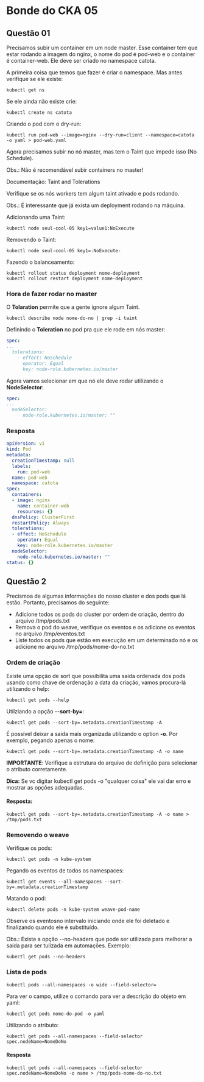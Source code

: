 # Bonde do CKA 05

## Questão 01

Precisamos subir um container em um node master. Esse container tem que estar rodando a imagem do nginx, o nome do pod é pod-web e o container é container-web. Ele deve ser criado no namespace catota.

A primeira coisa que temos que fazer é criar o namespace. Mas antes verifique se ele existe:

```
kubectl get ns
```

Se ele ainda não existe crie:

```
kubectl create ns catota
```

Criando o pod com o dry-run:

```
kubectl run pod-web --image=nginx --dry-run=client --namespace=catota -o yaml > pod-web.yaml
```

Agora precisamos subir no nó master, mas tem o Taint que impede isso (No Schedule).

Obs.: Não é recomendável subir containers no master!

Documentação: Taint and Tolerations

Verifique se os nós workers tem algum taint ativado e pods rodando.

Obs.: É interessante que já exista um deployment rodando na máquina.

Adicionando uma Taint:

```
kubectl node seul-cool-05 key1=value1:NoExecute
```

Removendo o Taint:

```
kubectl node seul-cool-05 key1=:NoExecute-
```

Fazendo o balanceamento:

```
kubectl rollout status deployment nome-deployment
kubectl rollout restart deployment nome-deployment
```

### Hora de fazer rodar no master

O **Tolaration** permite que a gente ignore algum Taint.

```
kubectl describe node nome-do-no | grep -i taint
```

Definindo o **Toleration** no pod pra que ele rode em nós master:

```yaml
spec:
...
  tolerations:
    - effect: NoSchedule
      operator: Equal
      key: node-role.kubernetes.io/master
```

Agora vamos selecionar em que nó ele deve rodar utilizando o **NodeSelector**:

```yaml
spec:
...
  nodeSelector:
      node-role.kubernetes.io/master: ""
```

### Resposta

```yaml
apiVersion: v1
kind: Pod
metadata:
  creationTimestamp: null
  labels:
    run: pod-web
  name: pod-web
  namespace: catota
spec:
  containers:
  - image: nginx
    name: container-web
    resources: {}
  dnsPolicy: ClusterFirst
  restartPolicy: Always
  tolerations:
  - effect: NoSchedule
    operator: Equal
    key: node-role.kubernetes.io/master
  nodeSelector:
    node-role.kubernetes.io/master: ""
status: {}
```

## Questão 2

Precismoa de algumas informações do nosso cluster e dos pods que lá estão. Portanto, precisamos do seguinte:
- Adicione todos os pods do cluster por ordem de criação, dentro do arquivo /tmp/pods.txt
- Remova o pod do weave, verifique os eventos e os adicione os eventos no arquivo /tmp/eventos.txt
- Liste todos os pods que estão em execução em um determinado nó e os adicione no arquivo /tmp/pods/nome-do-no.txt

### Ordem de criação

Existe uma opção de sort que possibilita uma saída ordenada dos pods usando como chave de ordenação a data da criação, vamos procura-lá utilizando o help:

```
kubectl get pods --help
```

Utilziando a opção **--sort-by=**:

```
kubectl get pods --sort-by=.metadata.creationTimestamp -A
```

É possível deixar a saída mais organizada utilizando o option **-o**. Por exemplo, pegando apenas o nome:

```
kubectl get pods --sort-by=.metadata.creationTimestamp -A -o name
```

**IMPORTANTE**: Verifique a estrutura do arquivo de definição para selecionar o atributo corretamente.

**Dica:** Se vc digitar kubectl get pods -o "qualquer coisa" ele vai dar erro e mostrar as opções adequadas.

#### Resposta:

```
kubectl get pods --sort-by=.metadata.creationTimestamp -A -o name > /tmp/pods.txt
```

### Removendo o weave

Verifique os pods:

```
kubectl get pods -n kube-system
```

Pegando os eventos de todos os namespaces:

```
kubectl get events --all-namespaces --sort-by=.metadata.creationTimestamp
```

Matando o pod:

```
kubectl delete pods -n kube-system weave-pod-name
```

Observe os eventosno intervalo iniciando onde ele foi deletado e finalizando quando ele é substituído.

Obs.: Existe a opção --no-headers que pode ser utilizada para melhorar a saída para ser tulizada em automações. Exemplo:

```
kubectl get pods --no-headers
```

### Lista de pods

```
kubectl pods --all-namespaces -o wide --field-selector=
```

Para ver o campo, utilize o comando para ver a descrição do objeto em yaml:

```
kubectl get pods nome-do-pod -o yaml
```

Utilizando o atributo:

```
kubectl get pods --all-namespaces --field-selector spec.nodeName=NomeDoNo
```

#### Resposta

```
kubectl get pods --all-namespaces --field-selector spec.nodeName=NomeDoNo -o name > /tmp/pods-nome-do-no.txt
```